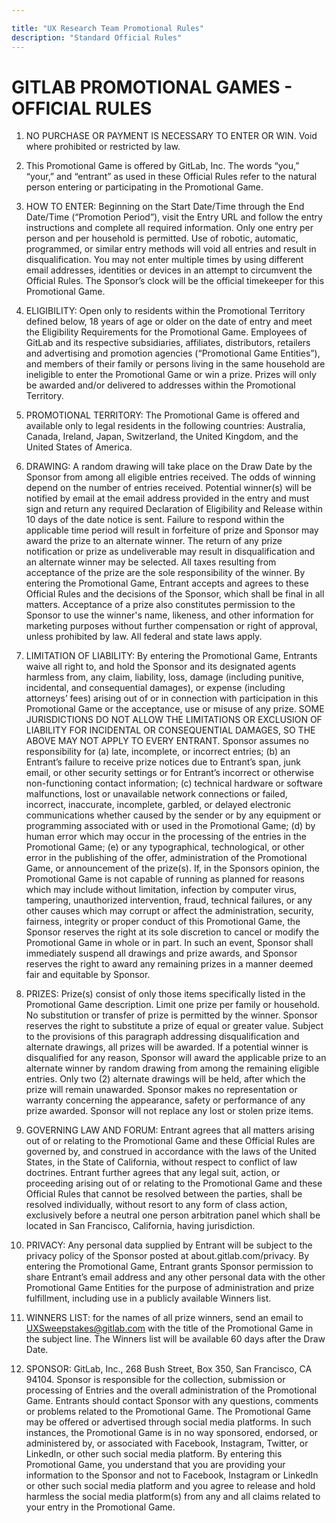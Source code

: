```yaml
---

title: "UX Research Team Promotional Rules"
description: "Standard Official Rules"
---
```


# GITLAB PROMOTIONAL GAMES - OFFICIAL RULES

1. NO PURCHASE OR PAYMENT IS NECESSARY TO ENTER OR WIN. Void where prohibited or restricted by law.

1. This Promotional Game is offered by GitLab, Inc. The words “you,” “your,” and “entrant” as used in these Official Rules refer to the natural person entering or participating in the Promotional Game.

1. HOW TO ENTER: Beginning on the Start Date/Time through the End Date/Time (“Promotion Period”),  visit the Entry URL and follow the entry instructions and complete all required information. Only one entry per person and per household is permitted. Use of robotic, automatic, programmed, or similar entry methods will void all entries and result in disqualification. You may not enter multiple times by using different email addresses, identities or devices in an attempt to circumvent the Official Rules. The Sponsor’s clock will be the official timekeeper for this Promotional Game.

1. ELIGIBILITY:  Open only to residents within the Promotional Territory defined below, 18 years of age or older on the date of entry and meet the Eligibility Requirements for the Promotional Game. Employees of GitLab and its respective subsidiaries, affiliates, distributors, retailers and advertising and promotion agencies (“Promotional Game Entities”), and members of their family or persons living in the same household are ineligible to enter the Promotional Game or win a prize. Prizes will only be awarded and/or delivered to addresses within the Promotional Territory.

1. PROMOTIONAL TERRITORY: The Promotional Game is offered and available only to legal residents in the following countries: Australia, Canada, Ireland, Japan, Switzerland, the United Kingdom, and the United States of America.

1. DRAWING: A random drawing will take place on the Draw Date by the Sponsor from among all eligible entries received. The odds of winning depend on the number of entries received. Potential winner(s) will be notified by email at the email address provided in the entry and must sign and return any required Declaration of Eligibility and Release within 10 days of the date notice is sent. Failure to respond within the applicable time period will result in forfeiture of prize and Sponsor may award the prize to an alternate winner. The return of any prize notification or prize as undeliverable may result in disqualification and an alternate winner may be selected. All taxes resulting from acceptance of the prize are the sole responsibility of the winner. By entering the Promotional Game, Entrant accepts and agrees to these Official Rules and the decisions of the Sponsor, which shall be final in all matters. Acceptance of a prize also constitutes permission to the Sponsor to use the winner's name, likeness, and other information for marketing purposes without further compensation or right of approval, unless prohibited by law. All federal and state laws apply.

1. LIMITATION OF LIABILITY: By entering the Promotional Game, Entrants waive all right to, and hold the Sponsor and its designated agents harmless from, any claim, liability, loss, damage (including punitive, incidental, and consequential damages), or expense (including attorneys’ fees) arising out of or in connection with participation in this Promotional Game or the acceptance, use or misuse of any prize. SOME JURISDICTIONS DO NOT ALLOW THE LIMITATIONS OR EXCLUSION OF LIABILITY FOR INCIDENTAL OR CONSEQUENTIAL DAMAGES, SO THE ABOVE MAY NOT APPLY TO EVERY ENTRANT. Sponsor assumes no responsibility for (a) late, incomplete, or incorrect entries; (b) an Entrant’s failure to receive prize notices due to Entrant’s span, junk email, or other security settings or for Entrant’s incorrect or otherwise non-functioning contact information; (c) technical hardware or software malfunctions, lost or unavailable network connections or failed, incorrect, inaccurate, incomplete, garbled, or delayed electronic communications whether caused by the sender or by any equipment or programming associated with or used in the Promotional Game; (d) by human error which may occur in the processing of the entries in the Promotional Game; (e) or any typographical, technological, or other error in the publishing of the offer, administration of the Promotional Game, or announcement of the prize(s). If, in the Sponsors opinion, the Promotional Game is not capable of running as planned for reasons which may include without limitation, infection by computer virus, tampering, unauthorized intervention, fraud, technical failures, or any other causes which may corrupt or affect the administration, security, fairness, integrity or proper conduct of this Promotional Game, the Sponsor reserves the right at its sole discretion to cancel or modify the Promotional Game in whole or in part. In such an event, Sponsor shall immediately suspend all drawings and prize awards, and Sponsor reserves the right to award any remaining prizes in a manner deemed fair and equitable by Sponsor.

1. PRIZES: Prize(s) consist of only those items specifically listed in the Promotional Game description. Limit one prize per family or household. No substitution or transfer of prize is permitted by the winner. Sponsor reserves the right to substitute a prize of equal or greater value. Subject to the provisions of this paragraph addressing disqualification and alternate drawings, all prizes will be awarded. If a potential winner is disqualified for any reason, Sponsor will award the applicable prize to an alternate winner by random drawing from among the remaining eligible entries. Only two (2) alternate drawings will be held, after which the prize will remain unawarded. Sponsor makes no representation or warranty concerning the appearance, safety or performance of any prize awarded. Sponsor will not replace any lost or stolen prize items.


1. GOVERNING LAW AND FORUM:  Entrant agrees that all matters arising out of or relating to the Promotional Game and these Official Rules are governed by, and construed in accordance with the laws of the United States, in the State of California, without respect to conflict of law doctrines. Entrant further agrees that any legal suit, action, or proceeding arising out of or relating to the Promotional Game and these Official Rules that cannot be resolved between the parties, shall be resolved individually, without resort to any form of class action, exclusively before a neutral one person arbitration panel which shall be located in San Francisco, California, having jurisdiction.

1. PRIVACY: Any personal data supplied by Entrant will be subject to the privacy policy of the Sponsor posted at about.gitlab.com/privacy. By entering the Promotional Game, Entrant grants Sponsor permission to share Entrant’s email address and any other personal data  with the other Promotional Game Entities for the purpose of administration and prize fulfillment, including use in a publicly available Winners list.

1. WINNERS LIST: for the names of all prize winners, send an email to UXSweepstakes@gitlab.com with the title of the Promotional Game in the subject line. The Winners list will be available 60 days after the Draw Date.

1. SPONSOR: GitLab, Inc., 268 Bush Street,  Box 350, San Francisco, CA 94104. Sponsor is responsible for the collection, submission or processing of Entries and the overall administration of the Promotional Game. Entrants should contact Sponsor with any questions, comments or problems related to the Promotional Game. The Promotional Game may be offered or advertised through social media platforms. In such instances, the Promotional Game is in no way sponsored, endorsed, or administered by, or associated with Facebook, Instagram, Twitter, or LinkedIn, or other such social media platform. By entering this Promotional Game, you understand that you are providing your information to the Sponsor and not to Facebook, Instagram or LinkedIn or other such social media platform and you agree to release and hold harmless the social media platform(s) from any and all claims related to your entry in the Promotional Game.

